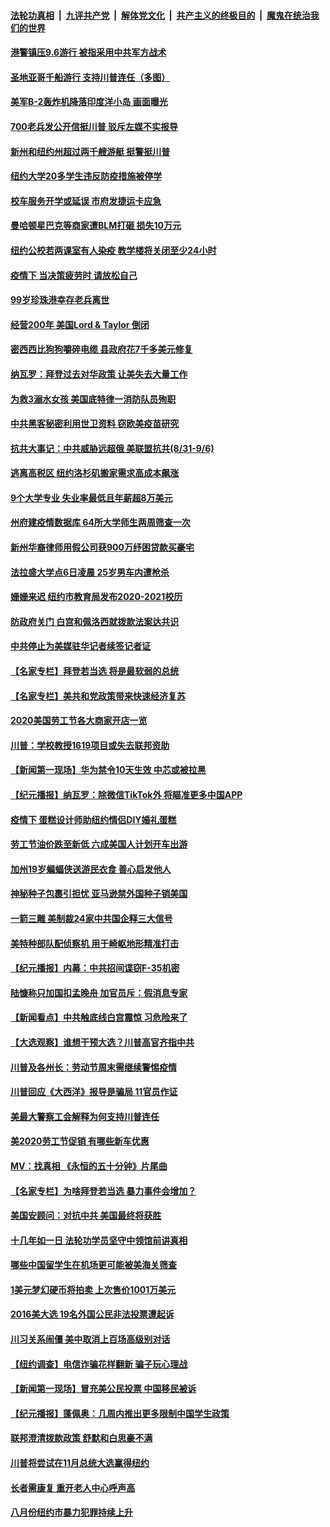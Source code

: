 ####  [法轮功真相](../../../../basic/blob/master/README.md?t=09072102) &nbsp;|&nbsp; [九评共产党](../../../../9ping.md/blob/master/README.md?t=09072102) &nbsp;|&nbsp; [解体党文化](../../../../jtdwh.md/blob/master/README.md?t=09072102)  &nbsp;|&nbsp; [共产主义的终极目的](../../../../gczydzjmd.md/blob/master/README.md?t=09072102) &nbsp;|&nbsp; [魔鬼在统治我们的世界](../../../../mgztzwmdsj.md/blob/master/README.md?t=09072102) 

#### [港警镇压9.6游行 被指采用中共军方战术](../pages/nsc412/n12386178.md?t=09072102) 

#### [圣地亚哥千船游行 支持川普连任（多图）](../pages/nsc412/n12385770.md?t=09072102) 

#### [美军B-2轰炸机降落印度洋小岛 画面曝光](../pages/nsc412/n12385823.md?t=09072102) 

#### [700老兵发公开信挺川普 驳斥左媒不实报导](../pages/nsc412/n12385832.md?t=09072102) 

#### [新州和纽约州超过两千艘游艇 挺警挺川普](../pages/nsc412/n12385560.md?t=09072102) 

#### [纽约大学20多学生违反防疫措施被停学](../pages/nsc412/n12385557.md?t=09072102) 

#### [校车服务开学或延误 市府发捷运卡应急](../pages/nsc412/n12385549.md?t=09072102) 

#### [曼哈顿星巴克等商家遭BLM打砸 损失10万元](../pages/nsc412/n12385438.md?t=09072102) 

#### [纽约公校若两课室有人染疫  教学楼将关闭至少24小时](../pages/nsc412/n12385546.md?t=09072102) 

#### [疫情下 当决策疲劳时 请放松自己](../pages/nsc412/n12385576.md?t=09072102) 

#### [99岁珍珠港幸存老兵离世](../pages/nsc412/n12385537.md?t=09072102) 

#### [经营200年 美国Lord & Taylor 倒闭](../pages/nsc412/n12385513.md?t=09072102) 

#### [密西西比狗狗嚼碎电缆 县政府花7千多美元修复](../pages/nsc412/n12385486.md?t=09072102) 

#### [纳瓦罗：拜登过去对华政策 让美失去大量工作](../pages/nsc412/n12385377.md?t=09072102) 

#### [为救3溺水女孩 美国底特律一消防队员殉职](../pages/nsc412/n12385220.md?t=09072102) 

#### [中共黑客秘密利用世卫资料 窃欧美疫苗研究](../pages/nsc412/n12385044.md?t=09072102) 

#### [抗共大事记：中共威胁远超俄 美联盟抗共(8/31-9/6)](../pages/nsc412/n12384826.md?t=09072102) 

#### [逃离高税区 纽约洛杉矶搬家需求高成本飙涨](../pages/nsc412/n12384693.md?t=09072102) 

#### [9个大学专业 失业率最低且年薪超8万美元](../pages/nsc412/n12324042.md?t=09072102) 

#### [州府建疫情数据库 64所大学师生两周筛查一次](../pages/nsc412/n12384924.md?t=09072102) 

#### [新州华裔律师用假公司获900万纾困贷款买豪宅](../pages/nsc412/n12384922.md?t=09072102) 

#### [法拉盛大学点6日凌晨 25岁男车内遭枪杀](../pages/nsc412/n12384926.md?t=09072102) 

#### [姗姗来迟  纽约市教育局发布2020-2021校历](../pages/nsc412/n12384928.md?t=09072102) 

#### [防政府关门 白宫和佩洛西就拨款法案达共识](../pages/nsc412/n12384786.md?t=09072102) 

#### [中共停止为美媒驻华记者续签记者证](../pages/nsc412/n12384766.md?t=09072102) 

#### [【名家专栏】拜登若当选 将是最软弱的总统](../pages/nsc412/n12382838.md?t=09072102) 

#### [【名家专栏】美共和党政策带来快速经济复苏](../pages/nsc412/n12383764.md?t=09072102) 

#### [2020美国劳工节各大商家开店一览](../pages/nsc412/n12384579.md?t=09072102) 

#### [川普：学校教授1619项目或失去联邦资助](../pages/nsc412/n12384636.md?t=09072102) 

#### [【新闻第一现场】华为禁令10天生效 中芯或被拉黑](../pages/nsc412/n12384260.md?t=09072102) 

#### [【纪元播报】纳瓦罗：除微信TikTok外 将瞄准更多中国APP](../pages/nsc412/n12384280.md?t=09072102) 

#### [疫情下 蛋糕设计师助纽约情侣DIY婚礼蛋糕](../pages/nsc412/n12384559.md?t=09072102) 

#### [劳工节油价跌至新低 六成美国人计划开车出游](../pages/nsc412/n12384445.md?t=09072102) 

#### [加州19岁蝙蝠侠送游民衣食 善心启发他人](../pages/nsc412/n12384538.md?t=09072102) 

#### [神秘种子包裹引担忧 亚马逊禁外国种子销美国](../pages/nsc412/n12384518.md?t=09072102) 

#### [一箭三雕 美制裁24家中共国企释三大信号](../pages/nsc412/n12373763.md?t=09072102) 

#### [美特种部队配侦察机 用于崎岖地形精准打击](../pages/nsc412/n12382107.md?t=09072102) 

#### [【纪元播报】内幕：中共招间谍窃F-35机密](../pages/nsc412/n12383556.md?t=09072102) 

#### [陆慷称只加国扣孟晚舟 加官员斥：假消息专家](../pages/nsc412/n12383401.md?t=09072102) 

#### [【新闻看点】中共触底线白宫震惊 习危险来了](../pages/nsc412/n12383239.md?t=09072102) 

#### [【大选观察】谁想干预大选？川普高官齐指中共](../pages/nsc412/n12383355.md?t=09072102) 

#### [川普及各州长：劳动节周末需继续警惕疫情](../pages/nsc412/n12383285.md?t=09072102) 

#### [川普回应《大西洋》报导是骗局 11官员作证](../pages/nsc412/n12383218.md?t=09072102) 

#### [美最大警察工会解释为何支持川普连任](../pages/nsc412/n12383267.md?t=09072102) 

#### [美2020劳工节促销 有哪些新车优惠](../pages/nsc412/n12383206.md?t=09072102) 

#### [MV：找真相 《永恒的五十分钟》片尾曲](../pages/nsc412/n12383174.md?t=09072102) 

#### [【名家专栏】为啥拜登若当选 暴力事件会增加？](../pages/nsc412/n12382035.md?t=09072102) 

#### [美国安顾问：对抗中共 美国最终将获胜](../pages/nsc412/n12383012.md?t=09072102) 

#### [十几年如一日 法轮功学员坚守中领馆前讲真相](../pages/nsc412/n12382273.md?t=09072102) 

#### [哪些中国留学生在机场更可能被美海关筛查](../pages/nsc412/n12382833.md?t=09072102) 

#### [1美元梦幻硬币将拍卖 上次售价1001万美元](../pages/nsc412/n12381428.md?t=09072102) 

#### [2016美大选 19名外国公民非法投票遭起诉](../pages/nsc412/n12382174.md?t=09072102) 

#### [川习关系闹僵 美中取消上百场高级别对话](../pages/nsc412/n12381137.md?t=09072102) 

#### [【纽约调查】电信诈骗花样翻新 骗子玩心理战](../pages/nsc412/n12382333.md?t=09072102) 

#### [【新闻第一现场】冒充美公民投票 中国移民被诉](../pages/nsc412/n12382711.md?t=09072102) 

#### [【纪元播报】蓬佩奥：几周内推出更多限制中国学生政策](../pages/nsc412/n12382539.md?t=09072102) 

#### [联邦澄清拨款政策 舒默和白思豪不满](../pages/nsc412/n12382172.md?t=09072102) 

#### [川普将尝试在11月总统大选赢得纽约](../pages/nsc412/n12382169.md?t=09072102) 

#### [长者需康复 重开老人中心呼声高](../pages/nsc412/n12382166.md?t=09072102) 

#### [八月份纽约市暴力犯罪持续上升](../pages/nsc412/n12382244.md?t=09072102) 

